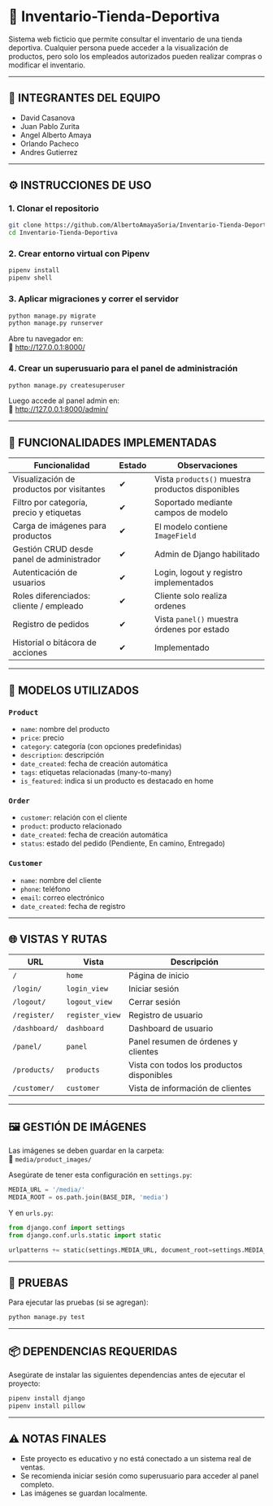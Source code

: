 
# 🏪 Inventario-Tienda-Deportiva

Sistema web ficticio que permite consultar el inventario de una tienda deportiva. Cualquier persona puede acceder a la visualización de productos, pero solo los empleados autorizados pueden realizar compras o modificar el inventario.

---

## 👥 INTEGRANTES DEL EQUIPO

- David Casanova  
- Juan Pablo Zurita  
- Angel Alberto Amaya  
- Orlando Pacheco  
- Andres Gutierrez  

---

## ⚙ INSTRUCCIONES DE USO

### 1. Clonar el repositorio

```bash
git clone https://github.com/AlbertoAmayaSoria/Inventario-Tienda-Deportiva.git
cd Inventario-Tienda-Deportiva
```

### 2. Crear entorno virtual con Pipenv

```bash
pipenv install
pipenv shell
```

### 3. Aplicar migraciones y correr el servidor

```bash
python manage.py migrate
python manage.py runserver
```

Abre tu navegador en:  
🔗 http://127.0.0.1:8000/

### 4. Crear un superusuario para el panel de administración

```bash
python manage.py createsuperuser
```

Luego accede al panel admin en:  
🔗 http://127.0.0.1:8000/admin/

---

## 📌 FUNCIONALIDADES IMPLEMENTADAS

| Funcionalidad                                 | Estado | Observaciones                                       |
|-----------------------------------------------|--------|----------------------------------------------------|
| Visualización de productos por visitantes      | ✔      | Vista `products()` muestra productos disponibles   |
| Filtro por categoría, precio y etiquetas       | ✔      | Soportado mediante campos de modelo                |
| Carga de imágenes para productos               | ✔      | El modelo contiene `ImageField`             |
| Gestión CRUD desde panel de administrador      | ✔      | Admin de Django habilitado                         |
| Autenticación de usuarios                      | ✔      | Login, logout y registro implementados             |
| Roles diferenciados: cliente / empleado        | ✔       | Cliente solo realiza ordenes                                        |
| Registro de pedidos                            | ✔      | Vista `panel()` muestra órdenes por estado         |
| Historial o bitácora de acciones               | ✔      | Implementado                     |

---

## 🧱 MODELOS UTILIZADOS

### `Product`
- `name`: nombre del producto
- `price`: precio
- `category`: categoría (con opciones predefinidas)
- `description`: descripción
- `date_created`: fecha de creación automática
- `tags`: etiquetas relacionadas (many-to-many)
- `is_featured`: indica si un producto es destacado en home

### `Order`
- `customer`: relación con el cliente
- `product`: producto relacionado
- `date_created`: fecha de creación automática
- `status`: estado del pedido (Pendiente, En camino, Entregado)

### `Customer`
- `name`: nombre del cliente
- `phone`: teléfono
- `email`: correo electrónico
- `date_created`: fecha de registro

---

## 🌐 VISTAS Y RUTAS

| URL           | Vista           | Descripción                                  |
|---------------|------------------|----------------------------------------------|
| `/`           | `home`           | Página de inicio                             |
| `/login/`     | `login_view`     | Iniciar sesión                               |
| `/logout/`    | `logout_view`    | Cerrar sesión                                |
| `/register/`  | `register_view`  | Registro de usuario                          |
| `/dashboard/` | `dashboard`      | Dashboard de usuario                         |
| `/panel/`     | `panel`          | Panel resumen de órdenes y clientes          |
| `/products/`  | `products`       | Vista con todos los productos disponibles    |
| `/customer/`  | `customer`       | Vista de información de clientes             |

---

## 🖼️ GESTIÓN DE IMÁGENES

Las imágenes se deben guardar en la carpeta:  
📁 `media/product_images/`

Asegúrate de tener esta configuración en `settings.py`:

```python
MEDIA_URL = '/media/'
MEDIA_ROOT = os.path.join(BASE_DIR, 'media')
```

Y en `urls.py`:

```python
from django.conf import settings
from django.conf.urls.static import static

urlpatterns += static(settings.MEDIA_URL, document_root=settings.MEDIA_ROOT)
```

---

## 🧪 PRUEBAS

Para ejecutar las pruebas (si se agregan):

```bash
python manage.py test
```

---

## 📦 DEPENDENCIAS REQUERIDAS

Asegúrate de instalar las siguientes dependencias antes de ejecutar el proyecto:

```bash
pipenv install django
pipenv install pillow
```

---

## ⚠️ NOTAS FINALES

- Este proyecto es educativo y no está conectado a un sistema real de ventas.
- Se recomienda iniciar sesión como superusuario para acceder al panel completo.
- Las imágenes se guardan localmente.
